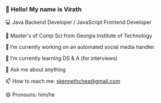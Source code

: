 ### 👋 Hello! My name is Virath
 
<!--
**vkchea/vkchea** is a ✨ _special_ ✨ repository because its `README.md` (this file) appears on your GitHub profile.
-->

💻 Java Backend Developer / JavaScript Frontend Developer

🏫 Master's of Comp Sci from Georgia Institute of Technology

🔭 I’m currently working on an automated social media handler. 

🌱 I’m currently learning DS & A (for interviews)

💬 Ask me about anything

📫 How to reach me: skennethchea@gmail.com

😄 Pronouns: him/he

